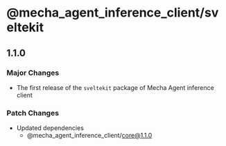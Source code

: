 # @mecha_agent_inference_client/sveltekit

## 1.1.0

### Major Changes

- The first release of the `sveltekit` package of Mecha Agent inference client

### Patch Changes

- Updated dependencies
  - @mecha_agent_inference_client/core@1.1.0
